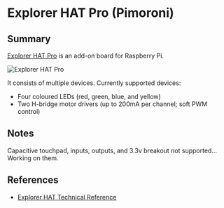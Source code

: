 # Explorer HAT Pro (Pimoroni)

## Summary

[Explorer HAT Pro](https://shop.pimoroni.com/products/explorer-hat) is an add-on board for Raspberry Pi.

![Explorer HAT Pro](https://user-images.githubusercontent.com/10654401/63101233-e88c4b80-bf78-11e9-87ff-20e7a2809c40.png)

It consists of multiple devices. Currently supported devices:

- Four coloured LEDs (red, green, blue, and yellow)
- Two H-bridge motor drivers (up to 200mA per channel; soft PWM control)

## Notes

Capacitive touchpad, inputs, outputs, and 3.3v breakout not supported... Working on them.

## References

* [Explorer HAT Technical Reference](https://github.com/pimoroni/explorer-hat/blob/master/documentation/Technical-reference.md)
